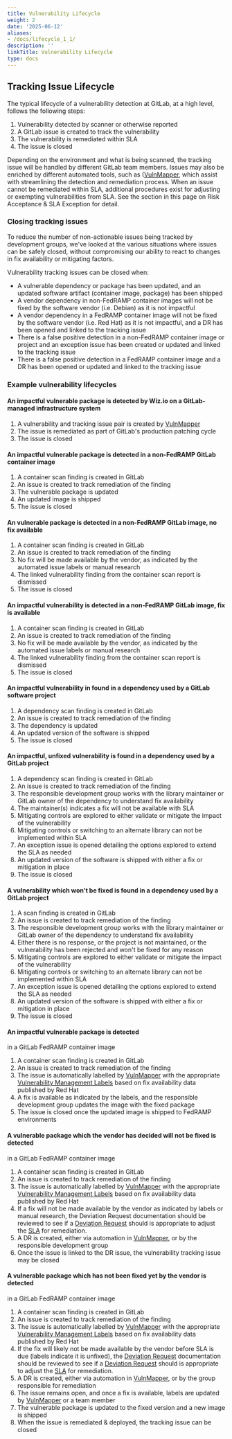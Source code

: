 ```yaml
---
title: Vulnerability Lifecycle
weight: 2
date: '2025-06-12'
aliases:
- /docs/lifecycle_1_1/
description: ''
linkTitle: Vulnerability Lifecycle
type: docs
---
```


## Tracking Issue Lifecycle

The typical lifecycle of a vulnerability detection at GitLab, at a high level, follows the following steps:

1. Vulnerability detected by scanner or otherwise reported
1. A GitLab issue is created to track the vulnerability
1. The vulnerability is remediated within SLA
1. The issue is closed

Depending on the environment and what is being scanned, the tracking issue will be handled by different GitLab team members.
Issues may also be enriched by different automated tools, such as ([VulnMapper](https://gitlab.com/gitlab-com/gl-security/product-security/vulnerability-management/vulnerability-management-internal/vulnmapper/-/tree/main), which assist with streamlining the detection and remediation process.
When an issue cannot be remediated within SLA, additional procedures exist for adjusting or exempting vulnerabilities from SLA. See the section in this page on Risk Acceptance & SLA Exception for detail.

### Closing tracking issues

To reduce the number of non-actionable issues being tracked by development groups, we've looked at the various situations where issues can be safely closed, without compromising our ability to react to changes in fix availability or mitigating factors.

Vulnerability tracking issues can be closed when:

- A vulnerable dependency or package has been updated, and an updated software artifact (container image, package) has been shipped
- A vendor dependency in non-FedRAMP container images will not be fixed by the software vendor (i.e. Debian) as it is not impactful
- A vendor dependency in a FedRAMP container image will not be fixed by the software vendor (i.e. Red Hat) as it is not impactful, and a DR has been opened and linked to the tracking issue
- There is a false positive detection in a non-FedRAMP container image or project and an exception issue has been created or updated and linked to the tracking issue
- There is a false positive detection in a FedRAMP container image and a DR has been opened or updated and linked to the tracking issue

### Example vulnerability lifecycles

#### An impactful vulnerable package is detected by Wiz.io on a GitLab-managed infrastructure system

1. A vulnerability and tracking issue pair is created by [VulnMapper](https://gitlab.com/gitlab-com/gl-security/product-security/vulnerability-management/vulnerability-management-internal/vulnmapper)
1. The issue is remediated as part of GitLab's production patching cycle
1. The issue is closed

#### An impactful vulnerable package is detected in a non-FedRAMP GitLab container image

1. A container scan finding is created in GitLab
1. An issue is created to track remediation of the finding
1. The vulnerable package is updated
1. An updated image is shipped
1. The issue is closed

#### An vulnerable package is detected in a non-FedRAMP GitLab image, no fix available

1. A container scan finding is created in GitLab
1. An issue is created to track remediation of the finding
1. No fix will be made available by the vendor, as indicated by the automated issue labels or manual research
1. The linked vulnerability finding from the container scan report is dismissed
1. The issue is closed

#### An impactful vulnerability is detected in a non-FedRAMP GitLab image, fix is available

1. A container scan finding is created in GitLab
1. An issue is created to track remediation of the finding
1. No fix will be made available by the vendor, as indicated by the automated issue labels or manual research
1. The linked vulnerability finding from the container scan report is dismissed
1. The issue is closed

#### An impactful vulnerability in found in a dependency used by a GitLab software project

1. A dependency scan finding is created in GitLab
1. An issue is created to track remediation of the finding
1. The dependency is updated
1. An updated version of the software is shipped
1. The issue is closed

#### An impactful, unfixed vulnerability is found in a dependency used by a GitLab project

1. A dependency scan finding is created in GitLab
1. An issue is created to track remediation of the finding
1. The responsible development group works with the library maintainer or GitLab owner of the dependency to understand fix availability
1. The maintainer(s) indicates a fix will not be available with SLA
1. Mitigating controls are explored to either validate or mitigate the impact of the vulnerability
1. Mitigating controls or switching to an alternate library can not be implemented within SLA
1. An exception issue is opened detailing the options explored to extend the SLA as needed
1. An updated version of the software is shipped with either a fix or mitigation in place
1. The issue is closed

#### A vulnerability which won't be fixed is found in a dependency used by a GitLab project

1. A scan finding is created in GitLab
1. An issue is created to track remediation of the finding
1. The responsible development group works with the library maintainer or GitLab owner of the dependency to understand fix availability
1. Either there is no response, or the project is not maintained, or the vulnerability has been rejected and won't be fixed for any reason
1. Mitigating controls are explored to either validate or mitigate the impact of the vulnerability
1. Mitigating controls or switching to an alternate library can not be implemented within SLA
1. An exception issue is opened detailing the options explored to extend the SLA as needed
1. An updated version of the software is shipped with either a fix or mitigation in place
1. The issue is closed

#### An impactful vulnerable package is detected

in a GitLab FedRAMP container image

1. A container scan finding is created in GitLab
1. An issue is created to track remediation of the finding
1. The issue is automatically labelled by [VulnMapper](https://gitlab.com/gitlab-com/gl-security/product-security/vulnerability-management/vulnerability-management-internal/vulnmapper/-/tree/main) with the appropriate [Vulnerability Management Labels](/handbook/security/product-security/vulnerability-management/labels/) based on fix availability data published by Red Hat
1. A fix is available as indicated by the labels, and the responsible development group updates the image with the fixed package
1. The issue is closed once the updated image is shipped to FedRAMP environments

#### A vulnerable package which the vendor has decided will not be fixed is detected

in a GitLab FedRAMP container image

1. A container scan finding is created in GitLab
1. An issue is created to track remediation of the finding
1. The issue is automatically labelled by [VulnMapper](https://gitlab.com/gitlab-com/gl-security/product-security/vulnerability-management/vulnerability-management-internal/vulnmapper/-/tree/main) with the appropriate [Vulnerability Management Labels](labels.md) based on fix availability data published by Red Hat
1. If a fix will not be made available by the vendor as indicated by labels or manual research, the Deviation Request documentation should be reviewed to see if a [Deviation Request](/handbook/security/security-assurance/security-compliance/poam-deviation-request-procedure) should is appropriate to adjust the [SLA](sla.md) for remediation.
1. A DR is created, either via automation in [VulnMapper](https://gitlab.com/gitlab-com/gl-security/product-security/vulnerability-management/vulnerability-management-internal/vulnmapper/-/tree/main), or by the responsible development group
1. Once the issue is linked to the DR issue, the vulnerability tracking issue may be closed

#### A vulnerable package which has not been fixed yet by the vendor is detected

in a GitLab FedRAMP container image

1. A container scan finding is created in GitLab
1. An issue is created to track remediation of the finding
1. The issue is automatically labelled by [VulnMapper](https://gitlab.com/gitlab-com/gl-security/product-security/vulnerability-management/vulnerability-management-internal/vulnmapper/-/tree/main) with the appropriate [Vulnerability Management Labels](labels.md) based on fix availability data published by Red Hat
1. If the fix will likely not be made available by the vendor before SLA is due (labels indicate it is unfixed), the [Deviation Request](/handbook/security/security-assurance/security-compliance/poam-deviation-request-procedure) documentation should be reviewed to see if a [Deviation Request](/handbook/security/security-assurance/security-compliance/poam-deviation-request-procedure) should is appropriate to adjust the [SLA](sla.md) for remediation.
1. A DR is created, either via automation in [VulnMapper](https://gitlab.com/gitlab-com/gl-security/product-security/vulnerability-management/vulnerability-management-internal/vulnmapper/-/tree/main), or by the group responsible for remediation
1. The issue remains open, and once a fix is available, labels are updated by [VulnMapper](https://gitlab.com/gitlab-com/gl-security/product-security/vulnerability-management/vulnerability-management-internal/vulnmapper/-/tree/main) or a team member
1. The vulnerable package is updated to the fixed version and a new image is shipped
1. When the issue is remediated & deployed, the tracking issue can be closed
